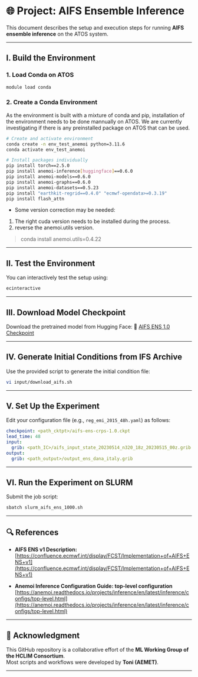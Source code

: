 # 🌐 Project: AIFS Ensemble Inference

This document describes the setup and execution steps for running **AIFS ensemble inference** on the ATOS system.

---

## I. Build the Environment

### 1. Load Conda on ATOS
```bash
module load conda
```

### 2. Create a Conda Environment
As the environment is built with a mixture of conda and pip, installation of the environment needs to be done mannually on ATOS.
We are currently investigating if there is any preinstalled package on ATOS that can be used.

```bash
# Create and activate environment
conda create -n env_test_anemoi python=3.11.6
conda activate env_test_anemoi

# Install packages individually
pip install torch==2.5.0
pip install anemoi-inference[huggingface]==0.6.0
pip install anemoi-models==0.6.0
pip install anemoi-graphs==0.6.0
pip install anemoi-datasets==0.5.23
pip install "earthkit-regrid==0.4.0" "ecmwf-opendata>=0.3.19"
pip install flash_attn
```

* Some version correction may be needed:
1. The right cuda version needs to be installed during the process.
2. reverse the anemoi.utils version.
> conda install anemoi.utils=0.4.22
---

## II. Test the Environment

You can interactively test the setup using:
```bash
ecinteractive
```

---

## III. Download Model Checkpoint

Download the pretrained model from Hugging Face:
🔗 [AIFS ENS 1.0 Checkpoint](https://huggingface.co/ecmwf/aifs-ens-1.0/blob/main/aifs-ens-crps-1.0.ckpt)

---

## IV. Generate Initial Conditions from IFS Archive

Use the provided script to generate the initial condition file:
```bash
vi input/download_aifs.sh
```

---

## V. Set Up the Experiment

Edit your configuration file (e.g., `reg_emi_2015_48h.yaml`) as follows:

```yaml
checkpoint: <path_cktpt>/aifs-ens-crps-1.0.ckpt
lead_time: 48
input:
  grib: <path_IC>/aifs_input_state_20230514_n320_18z_20230515_00z.grib
output:
  grib: <path_output>/output_ens_dana_italy.grib
```

---

## VI. Run the Experiment on SLURM

Submit the job script:
```bash
sbatch slurm_aifs_ens_1000.sh
```

---

## 🔍 References

- **AIFS ENS v1 Description:**  
  [https://confluence.ecmwf.int/display/FCST/Implementation+of+AIFS+ENS+v1](https://confluence.ecmwf.int/display/FCST/Implementation+of+AIFS+ENS+v1)

- **Anemoi Inference Configuration Guide: top-level configuration**  
  [https://anemoi.readthedocs.io/projects/inference/en/latest/inference/configs/top-level.html](https://anemoi.readthedocs.io/projects/inference/en/latest/inference/configs/top-level.html)

---

## 🤝 Acknowledgment

This GitHub repository is a collaborative effort of the **ML Working Group of the HCLIM Consortium**.  
Most scripts and workflows were developed by **Toni (AEMET)**.

---
